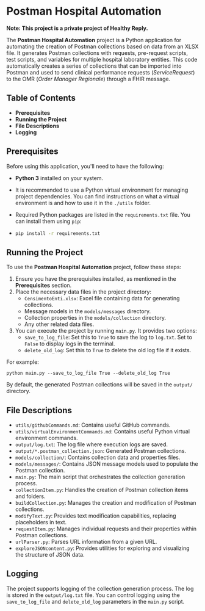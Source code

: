 # Postman Hospital Automation

**Note: This project is a private project of Healthy Reply.**

The **Postman Hospital Automation** project is a Python application for automating the creation of Postman collections based on data from an XLSX file. It generates Postman collections with requests, pre-request scripts, test scripts, and variables for multiple hospital laboratory entities. This code automatically creates a series of collections that can be imported into Postman and used to send clinical performance requests (*ServiceRequest*) to the OMR (*Order Manager Regionale*) through a FHIR message.

## Table of Contents

- **Prerequisites**
- **Running the Project**
- **File Descriptions**
- **Logging**

## Prerequisites

Before using this application, you'll need to have the following:

- **Python 3** installed on your system.

* It is recommended to use a Python virtual environment for managing project dependencies. You can find instructions on what a virtual environment is and how to use it in the `./utils` folder.

- Required Python packages are listed in the `requirements.txt` file. You can install them using `pip`:
- ```bash
  pip install -r requirements.txt
  ```

## Running the Project

To use the **Postman Hospital Automation** project, follow these steps:

1. Ensure you have the prerequisites installed, as mentioned in the **Prerequisites** section.
2. Place the necessary data files in the project directory:
   * `CensimentoEnti.xlsx`: Excel file containing data for generating collections.
   * Message models in the `models/messages` directory.
   * Collection properties in the `models/collection` directory.
   * Any other related data files.
3. You can execute the project by running `main.py`. It provides two options:
   * `save_to_log_file`: Set this to `True` to save the log to `log.txt`. Set to `False` to display logs in the terminal.
   * `delete_old_log`: Set this to `True` to delete the old log file if it exists.

For example:

```
python main.py --save_to_log_file True --delete_old_log True
```

By default, the generated Postman collections will be saved in the `output/` directory.

## File Descriptions

* `utils/githubCommands.md`: Contains useful GitHub commands.
* `utils/virtualEnvironmentCommands.md`: Contains useful Python virtual environment commands.
* `output/log.txt`: The log file where execution logs are saved.
* `output/*.postman_collection.json`: Generated Postman collections.
* `models/collection/`: Contains collection data and properties files.
* `models/messages/`: Contains JSON message models used to populate the Postman collection.
* `main.py`: The main script that orchestrates the collection generation process.
* `collectionItem.py`: Handles the creation of Postman collection items and folders.
* `buildCollection.py`: Manages the creation and modification of Postman collections.
* `modifyText.py`: Provides text modification capabilities, replacing placeholders in text.
* `requestItem.py`: Manages individual requests and their properties within Postman collections.
* `urlParser.py`: Parses URL information from a given URL.
* `exploreJSONcontent.py`: Provides utilities for exploring and visualizing the structure of JSON data.

## Logging

The project supports logging of the collection generation process. The log is stored in the `output/log.txt` file. You can control logging using the `save_to_log_file` and `delete_old_log` parameters in the `main.py` script.
